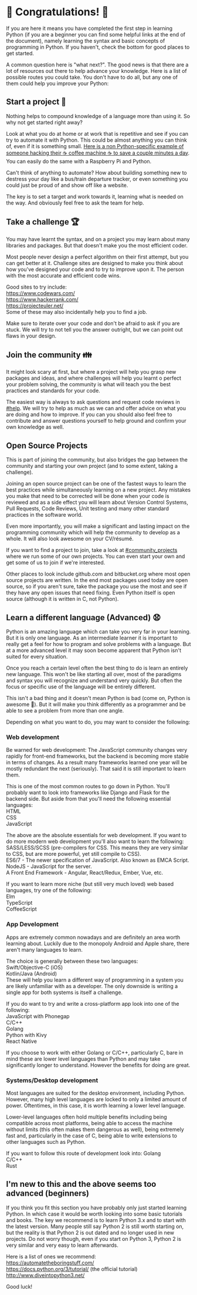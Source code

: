 # :tada: Congratulations! :tada:
If you are here it means you have completed the first step in learning Python (if you are a beginner you can find some helpful links at the end of the document), namely learning the syntax and basic concepts of programming in Python. If you haven't, check the bottom for good places to get started.

A common question here is "what next?". The good news is that there are a lot of resources out there to help advance your knowledge. Here is a list of possible routes you could take. You don't have to do all, but any one of them could help you improve your Python:

## Start a project :dart:
Nothing helps to compound knowledge of a language more than using it. So why not get started right away?

Look at what you do at home or at work that is repetitive and see if you can try to automate it with Python. This could be almost anything you can think of, even if it is something small. [Here is a non Python-specific example of someone hacking their :coffee: coffee machine :coffee: to save a couple minutes a day]( https://www.youtube.com/watch?v=LCcO-6lb9zM). You can easily do the same with a Raspberry Pi and Python.

Can't think of anything to automate? How about building something new to destress your day like a bus/train departure tracker, or even something you could just be proud of and show off like a website.

The key is to set a target and work towards it, learning what is needed on the way. And obviously feel free to ask the team for help.

## Take a challenge :trophy:
You may have learnt the syntax, and on a project you may learn about many libraries and packages. But that doesn't make you the most efficient coder.

Most people never design a perfect algorithm on their first attempt, but you can get better at it. Challenge sites are designed to make you think about how you've designed your code and to try to improve upon it. The person with the most accurate and efficient code wins.

Good sites to try include:  
https://www.codewars.com/  
https://www.hackerrank.com/  
https://projecteuler.net/  
Some of these may also incidentally help you to find a job.

Make sure to iterate over your code and don't be afraid to ask if you are stuck. We will try to not tell you the answer outright, but we can point out flaws in your design.

## Join the community :family:
It might look scary at first, but where a project will help you grasp new packages and ideas, and where challenges will help you learnt o perfect your problem solving, the community is what will teach you the best practices and standards for your code.

The easiest way is always to ask questions and request code reviews in [#help](https://pythondev.slack.com/messages/C07EFMZ1N). We will try to help as much as we can and offer advice on what you are doing and how to improve. If you can you should also feel free to contribute and answer questions yourself to help ground and confirm your own knowledge as well.

## Open Source Projects
This is part of joining the community, but also bridges the gap between the community and starting your own project (and to some extent, taking a challenge).

Joining an open source project can be one of the fastest ways to learn the best practices while simultaneously learning on a new project. Any mistakes you make that need to be corrected will be done when your code is reviewed and as a side effect you will learn about Version Control Systems, Pull Requests, Code Reviews, Unit testing and many other standard practices in the software world.

Even more importantly, you will make a significant and lasting impact on the programming community which will help the community to develop as a whole. It will also look awesome on your CV/résumé.

If you want to find a project to join, take a look at [#community_projects](https://pythondev.slack.com/messages/C2FMLUBEU) where we run some of our own projects. You can even start your own and get some of us to join if we're interested.

Other places to look include github.com and bitbucket.org where most open source projects are written. In the end most packages used today are open source, so if you aren't sure, take the package you use the most and see if they have any open issues that need fixing. Even Python itself is open source (although it is written in C, not Python).

## Learn a different language (Advanced) :anguished:
Python is an amazing language which can take you very far in your learning. But it is only one language. As an intermediate learner it is important to really get a feel for how to program and solve problems with a language. But at a more advanced level it may soon become apparent that Python isn't suited for every situation.

Once you reach a certain level often the best thing to do is learn an entirely new language. This won't be like starting all over, most of the paradigms and syntax you will recognize and understand very quickly. But often the focus or specific use of the language will be entirely different.

This isn't a bad thing and it doesn't mean Python is bad (come on, Python is awesome :mega:). But it will make you think differently as a programmer and be able to see a problem from more than one angle.

Depending on what you want to do, you may want to consider the following:

### Web development
Be warned for web development: The JavaScript community changes very rapidly for front-end frameworks, but the backend is becoming more stable in terms of changes. As a result many frameworks learned one year will be mostly redundant the next (seriously). That said it is still important to learn them.

This is one of the most common routes to go down in Python. You'll probably want to look into frameworks like Django and Flask for the backend side. But aside from that you'll need the following essential languages:  
HTML  
CSS  
JavaScript  

The above are the absolute essentials for web development. If you want to do more modern web development you'll also want to learn the following:  
SASS/LESS/SCSS (pre-compilers for CSS. This means they are very similar to CSS, but are more powerful, yet still compile to CSS).  
ES6/7 - The newer specification of JavaScript. Also known as EMCA Script.  
NodeJS - JavaScript for the server.  
A Front End Framework - Angular, React/Redux, Ember, Vue, etc.

If you want to learn more niche (but still very much loved) web based languages, try one of the following:  
Elm  
TypeScript  
CoffeeScript  

### App Development
Apps are extremely common nowadays and are definitely an area worth learning about. Luckily due to the monopoly Android and Apple share, there aren't many languages to learn.

The choice is generally between these two languages:  
Swift/Objective-C (iOS)  
Kotlin/Java (Android)  
These will help you learn a different way of programming in a system you are likely unfamiliar with as a developer. The only downside is writing a single app for both systems is itself a challenge.

If you do want to try and write a cross-platform app look into one of the following:  
JavaScript with Phonegap  
C/C++  
Golang  
Python with Kivy  
React Native  


If you choose to work with either Golang or C/C++, particularly C, bare in mind these are lower level languages than Python and may take significantly longer to understand. However the benefits for doing are great.

### Systems/Desktop development
Most languages are suited for the desktop environment, including Python. However, many high level languages are locked to only a limited amount of power. Oftentimes, in this case, it is worth learning a lower level language.

Lower-level languages often hold multiple benefits including being compatible across most platforms, being able to access the machine without limits (this often makes them dangerous as well), being extremely fast and, particularly in the case of C, being able to write extensions to other languages such as Python.

If you want to follow this route of development look into:
Golang  
C/C++  
Rust  

## I'm new to this and the above seems too advanced (beginners)
If you think you fit this section you have probably only just started learning Python. In which case it would be worth looking into some basic tutorials and books. The key we recommend is to learn Python 3.x and to start with the latest version. Many people still say Python 2 is still worth starting on, but the reality is that Python 2 is out dated and no longer used in new projects. Do not worry though, even if you start on Python 3, Python 2 is very similar and very easy to learn afterwards.

Here is a list of ones we recommend:  
https://automatetheboringstuff.com/   
https://docs.python.org/3/tutorial/ (the official tutorial)  
http://www.diveintopython3.net/

Good luck!
